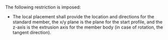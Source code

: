 The following restriction is imposed:

* The local placement shall provide the location and directions for the standard member, the x/y plane is the plane for the start profile, and the z-axis is the extrusion axis for the member body (in case of rotation, the tangent direction).